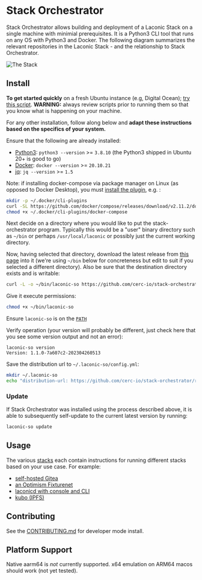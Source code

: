 # Stack Orchestrator

Stack Orchestrator allows building and deployment of a Laconic Stack on a single machine with minimial prerequisites. It is a Python3 CLI tool that runs on any OS with Python3 and Docker. The following diagram summarizes the relevant repositories in the Laconic Stack - and the relationship to Stack Orchestrator.

![The Stack](/docs/images/laconic-stack.png)

## Install

**To get started quickly** on a fresh Ubuntu instance (e.g, Digital Ocean); [try this script](./scripts/quick-install-linux.sh). **WARNING:** always review scripts prior to running them so that you know what is happening on your machine.

For any other installation, follow along below and **adapt these instructions based on the specifics of your system.**


Ensure that the following are already installed:

- [Python3](https://wiki.python.org/moin/BeginnersGuide/Download): `python3 --version` >= `3.8.10` (the Python3 shipped in Ubuntu 20+ is good to go)
- [Docker](https://docs.docker.com/get-docker/): `docker --version` >= `20.10.21`
- [jq](https://stedolan.github.io/jq/download/): `jq --version` >= `1.5`

Note: if installing docker-compose via package manager on Linux (as opposed to Docker Desktop), you must [install the plugin](https://docs.docker.com/compose/install/linux/#install-the-plugin-manually), e.g. :

```bash
mkdir -p ~/.docker/cli-plugins
curl -SL https://github.com/docker/compose/releases/download/v2.11.2/docker-compose-linux-x86_64 -o ~/.docker/cli-plugins/docker-compose
chmod +x ~/.docker/cli-plugins/docker-compose
```

Next decide on a directory where you would like to put the stack-orchestrator program. Typically this would be 
a "user" binary directory such as `~/bin` or perhaps `/usr/local/laconic` or possibly just the current working directory.

Now, having selected that directory, download the latest release from [this page](https://github.com/cerc-io/stack-orchestrator/tags) into it (we're using `~/bin` below for concreteness but edit to suit if you selected a different directory). Also be sure that the destination directory exists and is writable:

```bash
curl -L -o ~/bin/laconic-so https://github.com/cerc-io/stack-orchestrator/releases/latest/download/laconic-so
```

Give it execute permissions:

```bash
chmod +x ~/bin/laconic-so
```

Ensure `laconic-so` is on the [`PATH`](https://unix.stackexchange.com/a/26059)

Verify operation (your version will probably be different, just check here that you see some version output and not an error):

```
laconic-so version
Version: 1.1.0-7a607c2-202304260513
```
Save the distribution url to `~/.laconic-so/config.yml`:
```bash
mkdir ~/.laconic-so
echo "distribution-url: https://github.com/cerc-io/stack-orchestrator/releases/latest/download/laconic-so" >  ~/.laconic-so/config.yml"
```

### Update
If Stack Orchestrator was installed using the process described above, it is able to subsequently self-update to the current latest version by running:

```bash
laconic-so update
```

## Usage

The various [stacks](/app/data/stacks) each contain instructions for running different stacks based on your use case. For example:

- [self-hosted Gitea](/app/data/stacks/build-support)
- [an Optimism Fixturenet](/app/data/stacks/fixturenet-optimism)
- [laconicd with console and CLI](app/data/stacks/fixturenet-laconic-loaded)
- [kubo (IPFS)](app/data/stacks/kubo)

## Contributing

See the [CONTRIBUTING.md](/docs/CONTRIBUTING.md) for developer mode install.

## Platform Support

Native aarm64 is _not_ currently supported. x64 emulation on ARM64 macos should work (not yet tested).


